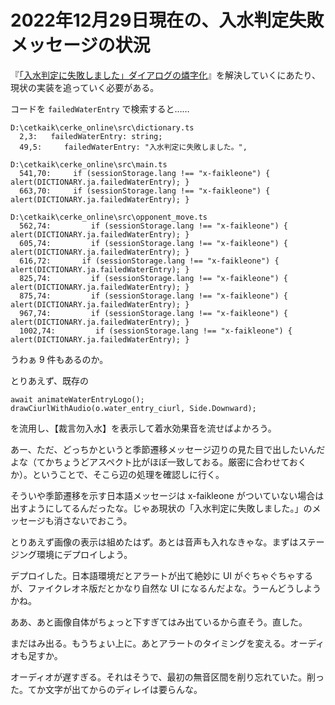 # 2022年12月29日現在の、入水判定失敗メッセージの状況

『[「入水判定に失敗しました」ダイアログの燐字化](https://github.com/jurliyuuri/cerke_online_alpha/issues/460)』を解決していくにあたり、現状の実装を追っていく必要がある。

コードを `failedWaterEntry` で検索すると……

```
D:\cetkaik\cerke_online\src\dictionary.ts
  2,3:   failedWaterEntry: string;
  49,5:     failedWaterEntry: "入水判定に失敗しました。",

D:\cetkaik\cerke_online\src\main.ts
  541,70:     if (sessionStorage.lang !== "x-faikleone") { alert(DICTIONARY.ja.failedWaterEntry); }
  663,70:     if (sessionStorage.lang !== "x-faikleone") { alert(DICTIONARY.ja.failedWaterEntry); }

D:\cetkaik\cerke_online\src\opponent_move.ts
  562,74:         if (sessionStorage.lang !== "x-faikleone") { alert(DICTIONARY.ja.failedWaterEntry); }
  605,74:         if (sessionStorage.lang !== "x-faikleone") { alert(DICTIONARY.ja.failedWaterEntry); }
  616,72:       if (sessionStorage.lang !== "x-faikleone") { alert(DICTIONARY.ja.failedWaterEntry); }
  825,74:         if (sessionStorage.lang !== "x-faikleone") { alert(DICTIONARY.ja.failedWaterEntry); }
  875,74:         if (sessionStorage.lang !== "x-faikleone") { alert(DICTIONARY.ja.failedWaterEntry); }
  967,74:         if (sessionStorage.lang !== "x-faikleone") { alert(DICTIONARY.ja.failedWaterEntry); }
  1002,74:         if (sessionStorage.lang !== "x-faikleone") { alert(DICTIONARY.ja.failedWaterEntry); }
```

うわぁ 9 件もあるのか。

とりあえず、既存の

```
await animateWaterEntryLogo();
drawCiurlWithAudio(o.water_entry_ciurl, Side.Downward);
```

を流用し、【裁言勿入水】を表示して着水効果音を流せばよかろう。

あー、ただ、どっちかというと季節遷移メッセージ辺りの見た目で出したいんだよな（てかちょうどアスペクト比がほぼ一致しておる。厳密に合わせておくか）。ということで、そこら辺の処理を確認しに行く。

そういや季節遷移を示す日本語メッセージは x-faikleone がついていない場合は出すようにしてるんだったな。じゃあ現状の「入水判定に失敗しました。」のメッセージも消さないでおこう。

とりあえず画像の表示は組めたはず。あとは音声も入れなきゃな。まずはステージング環境にデプロイしよう。

デプロイした。日本語環境だとアラートが出て絶妙に UI がぐちゃぐちゃするが、ファイクレオネ版だとかなり自然な UI になるんだよな。うーんどうしようかね。

ああ、あと画像自体がちょっと下すぎてはみ出ているから直そう。直した。

まだはみ出る。もうちょい上に。あとアラートのタイミングを変える。オーディオも足すか。

オーディオが遅すぎる。それはそうで、最初の無音区間を削り忘れていた。削った。てか文字が出てからのディレイは要らんな。
